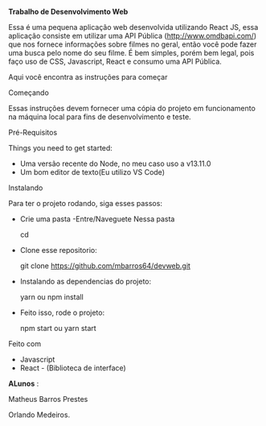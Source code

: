 **Trabalho de Desenvolvimento Web**

Essa é uma pequena aplicação web desenvolvida utilizando React JS, essa aplicação consiste em utilizar uma API Pública (http://www.omdbapi.com/) que nos fornece informações sobre filmes no geral, então você pode fazer uma busca pelo nome do seu filme. É bem simples, porém bem legal, pois faço uso de CSS, Javascript, React e consumo uma API Pública.

Aqui você encontra as instruções para começar

Começando

Essas instruções devem fornecer uma cópia do projeto em funcionamento na máquina local para fins de desenvolvimento e teste.

Pré-Requisitos

Things you need to get started:

- Uma versão recente do Node, no meu caso uso a v13.11.0
- Um bom editor de texto(Eu utilizo VS Code)

Instalando

Para ter o projeto rodando, siga esses passos:

- Crie uma pasta
  -Entre/Naveguete Nessa pasta

    cd <pasta-nome>

- Clone esse repositorio:

    git clone https://github.com/mbarros64/devweb.git

- Instalando as dependencias do projeto:

    yarn ou npm install

- Feito isso, rode o projeto:

    npm start ou yarn start



Feito com

- Javascript
- React - (Biblioteca de interface)

**ALunos** :

Matheus Barros Prestes

Orlando Medeiros.
